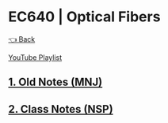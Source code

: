 # EC640 | Optical Fibers

[👈 Back](./../)

<div>
<a class="white" href="https://youtube.com/playlist?list=PLFkKAMLbnTTto44eTyT802ss-vc-80v6p"><p><span class="bg"></span><span class="base"></span><span class="text">YouTube Playlist</span></p></a>
</div>


## [1. Old Notes (MNJ)](./64%20-%20MNJ%20Full%20notes.pdf)
## [2. Class Notes (NSP)](./EC640%20Notes.pdf)


<script src="https://code.jquery.com/jquery-3.6.0.slim.min.js" integrity="sha256-u7e5khyithlIdTpu22PHhENmPcRdFiHRjhAuHcs05RI=" crossorigin="anonymous"></script>
<script>
$(".btn")[0].innerHTML = "Home";
$(".btn")[0].href = "./../../../EC6XX/";
</script>
